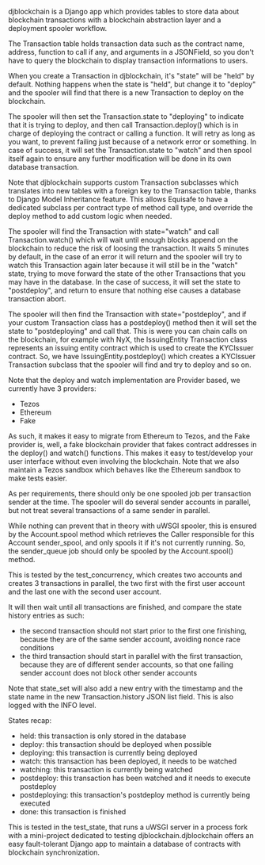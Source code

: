 djblockchain is a Django app which provides tables to store data about
blockchain transactions with a blockchain abstraction layer and a deployment
spooler workflow.

The Transaction table holds transaction data such as the contract name,
address, function to call if any, and arguments in a JSONField, so you don't
have to query the blockchain to display transaction informations to users.

When you create a Transaction in djblockchain, it's "state" will be "held" by
default. Nothing happens when the state is "held", but change it to "deploy"
and the spooler will find that there is a new Transaction to deploy on the
blockchain.

The spooler will then set the Transaction.state to "deploying" to indicate that
it is trying to deploy, and then call Transaction.deploy() which is in charge
of deploying the contract or calling a function. It will retry as long as you
want, to prevent failing just because of a network error or something. In case
of success, it will set the Transaction.state to "watch" and then spool itself
again to ensure any further modification will be done in its own database
transaction.

Note that djblockchain supports custom Transaction subclasses which translates
into new tables with a foreign key to the Transaction table, thanks to Django
Model Inheritance feature. This allows Equisafe to have a dedicated subclass
per contract type of method call type, and override the deploy method to add
custom logic when needed.

The spooler will find the Transaction with state="watch" and call
Transaction.watch() which will wait until enough blocks append on the
blockchain to reduce the risk of loosing the transaction. It waits 5 minutes by
default, in the case of an error it will return and the spooler will try to
watch this Transaction again later because it will still be in the "watch"
state, trying to move forward the state of the other Transactions that you may
have in the database. In the case of success, it will set the state to
"postdeploy", and return to ensure that nothing else causes a database
transaction abort.

The spooler will then find the Transaction with state="postdeploy", and if your
custom Transaction class has a postdeploy() method then it will set the state
to "postdeploying" and call that. This is were you can chain calls on the
blockchain, for example with NyX, the IssuingEntity Transaction class
represents an issuing entity contract which is used to create the KYCIssuer
contract. So, we have IssuingEntity.postdeploy() which creates a KYCIssuer
Transaction subclass that the spooler will find and try to deploy and so on.

Note that the deploy and watch implementation are Provider based, we currently
have 3 providers:

- Tezos
- Ethereum
- Fake

As such, it makes it easy to migrate from Ethereum to Tezos, and the Fake
provider is, well, a fake blockchain provider that fakes contract addresses in
the deploy() and watch() functions. This makes it easy to test/develop your
user interface without even involving the blockchain. Note that we also
maintain a Tezos sandbox which behaves like the Ethereum sandbox to make tests
easier.

As per requirements, there should only be one spooled job per transaction
sender at the time. The spooler will do several sender accounts in parallel,
but not treat several transactions of a same sender in parallel.

While nothing can prevent that in theory with uWSGI spooler, this is ensured by
the Account.spool method which retrieves the Caller responsible for this
Account sender_spool, and only spools it if it's not currently running. So, the
sender_queue job should only be spooled by the Account.spool() method.

This is tested by the test_concurrency, which creates two accounts and creates
3 transactions in parallel, the two first with the first user account and the
last one with the second user account.

It will then wait until all transactions are finished, and compare the state
history entries as such:

- the second transaction should not start prior to the first one finishing,
  because they are of the same sender account, avoiding nonce race conditions
- the third transaction should start in parallel with the first transaction,
  because they are of different sender accounts, so that one failing sender
  account does not block other sender accounts

Note that state_set will also add a new entry with the timestamp and the state
name in the new Transaction.history JSON list field. This is also logged with
the INFO level.

States recap:

- held: this transaction is only stored in the database
- deploy: this transaction should be deployed when possible
- deploying: this transaction is currently being deployed
- watch: this transaction has been deployed, it needs to be watched
- watching: this transaction is currently being watched
- postdeploy: this transaction has been watched and it needs to execute postdeploy
- postdeploying: this transaction's postdeploy method is currently being executed
- done: this transaction is finished

This is tested in the test_state, that runs a uWSGI server in a process fork
with a mini-project dedicated to testing djblockchain.djblockchain offers an easy fault-tolerant Django app to maintain a database of
contracts with blockchain synchronization.
